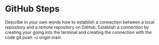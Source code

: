 # GitHub Steps

Describe in your own words how to establish a connection between a local repository and a remote repository on GitHub.
Establish a connection by creating your going into the terminal and creating the connection with the code git push -u origin main
